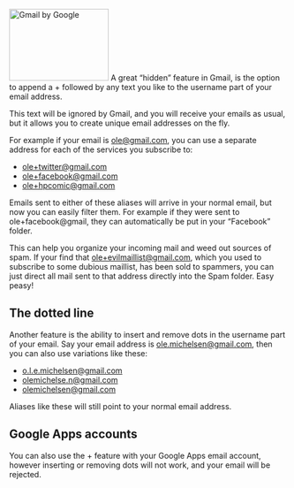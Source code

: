 <img class="entry-image" src="/images/blog/gmail-plus-your-email-to-filter-maillists-and-catch-spam/gmail.svg" alt="Gmail by Google" width="180" height="130"> A great “hidden” feature in Gmail, is the option to append a + followed by any text you like to the username part of your email address.

This text will be ignored by Gmail, and you will receive your emails as usual, but it allows you to create unique email addresses on the fly.

<!-- more-->

For example if your email is ole@gmail.com, you can use a separate address for each of the services you subscribe to:

- ole+twitter@gmail.com
- ole+facebook@gmail.com
- ole+hpcomic@gmail.com

Emails sent to either of these aliases will arrive in your normal email, but now you can easily filter them. For example if they were sent to ole+facebook@gmail, they can automatically be put in your “Facebook” folder.

This can help you organize your incoming mail and weed out sources of spam. If your find that ole+evilmaillist@gmail.com, which you used to subscribe to some dubious maillist, has been sold to spammers, you can just direct all mail sent to that address directly into the Spam folder. Easy peasy!

## The dotted line

Another feature is the ability to insert and remove dots in the username part of your email. Say your email address is ole.michelsen@gmail.com, then you can also use variations like these:

- o.l.e.michelsen@gmail.com
- olemichelse.n@gmail.com
- olemichelsen@gmail.com

Aliases like these will still point to your normal email address.

## Google Apps accounts

You can also use the + feature with your Google Apps email account, however inserting or removing dots will not work, and your email will be rejected.
